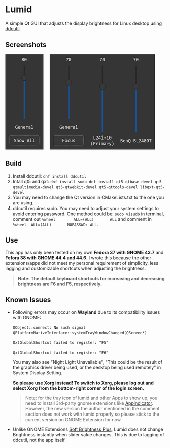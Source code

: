 # Lumid

A simple Qt GUI that adjusts the display brightness for Linux desktop using [ddcutil](https://github.com/rockowitz/ddcutil).

## Screenshots

![UI](assets/focus.png) &nbsp; &nbsp; ![UI](assets/showAll.png)

## Build

1. Install ddcutil: `dnf install ddcutil`
2. Intall qt5 and qxt: `dnf install sudo dnf install qt5-qtbase-devel qt5-qtmultimedia-devel qt5-qtwebkit-devel qt5-qttools-devel libqxt-qt5-devel`
2. You may need to change the Qt version in CMakeLists.txt to the one you are using.
3. ddcutil requires sudo. You may need to adjust your system settings to avoid entering password. One method could be:
`sudo visudo` in terminal, comment out `%wheel        ALL=(ALL)       ALL` and comment in `%wheel  ALL=(ALL)       NOPASSWD: ALL`.

## Use

This app has only been tested on my own **Fedora 37 with GNOME 43.7** and **Fefora 38 with GNOME 44.4 and 44.6**. I wrote this because the other extensions/apps did not meet my personal requirement of simplicity, less lagging and customizable shortcuts when adjusting the brightness.
 >**Note: The default keyboard shortcuts for increasing and decreasing brightness are F6 and F5, respectively.**

## Known Issues

- Following errors may occur on **Wayland** due to its compatibility issues with GNOME:

  `QObject::connect: No such signal QPlatformNativeInterface::systemTrayWindowChanged(QScreen*)`

  `QxtGlobalShortcut failed to register: "F5"`

  `QxtGlobalShortcut failed to register: "F6"`
  
  You may also see "Night Light Unavailable", "This could be the result of the graphics driver being used, or the desktop being used remotely" in System Display Setting.

  **So please use Xorg instead! To switch to Xorg, please log out and select Xorg from the bottom-right corner of the login screen.**
  >Note: for the tray icon of lumid and other Apps to show up, you need to install 3rd-party gnome extensions like [Appindicator](https://extensions.gnome.org/extension/615/appindicator-support/). However, the new version the author mentioned in the comment section does not work with lumid properly so please stick to the current version on GNOME Extension for now.
- Unlike GNOME Extensions [Soft Brightness Plus](https://extensions.gnome.org/extension/5943/soft-brightness-plus/), Lumid does not change Brightness instantly when slider value changes. This is due to lagging of ddcutil, not the app itself.

